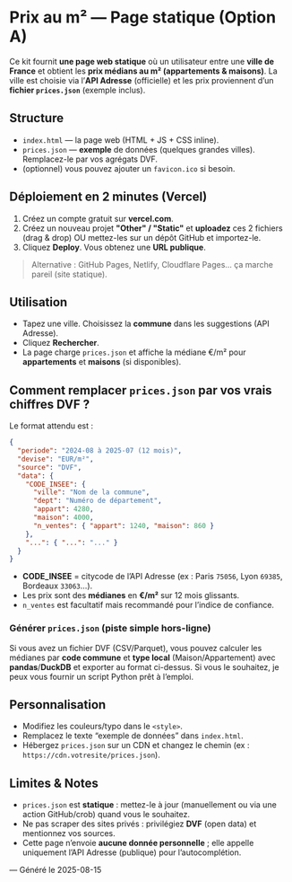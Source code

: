 # Prix au m² — Page statique (Option A)

Ce kit fournit **une page web statique** où un utilisateur entre une **ville de France** et obtient les **prix médians au m² (appartements & maisons)**.
La ville est choisie via l’**API Adresse** (officielle) et les prix proviennent d’un **fichier `prices.json`** (exemple inclus).

## Structure
- `index.html` — la page web (HTML + JS + CSS inline).
- `prices.json` — **exemple** de données (quelques grandes villes). Remplacez-le par vos agrégats DVF.
- (optionnel) vous pouvez ajouter un `favicon.ico` si besoin.

## Déploiement en 2 minutes (Vercel)
1. Créez un compte gratuit sur **vercel.com**.
2. Créez un nouveau projet **"Other" / "Static"** et **uploadez** ces 2 fichiers (drag & drop) OU mettez-les sur un dépôt GitHub et importez-le.
3. Cliquez **Deploy**. Vous obtenez une **URL publique**.

> Alternative : GitHub Pages, Netlify, Cloudflare Pages… ça marche pareil (site statique).

## Utilisation
- Tapez une ville. Choisissez la **commune** dans les suggestions (API Adresse).
- Cliquez **Rechercher**.
- La page charge `prices.json` et affiche la médiane €/m² pour **appartements** et **maisons** (si disponibles).

## Comment remplacer `prices.json` par vos vrais chiffres DVF ?
Le format attendu est :
```json
{
  "periode": "2024-08 à 2025-07 (12 mois)",
  "devise": "EUR/m²",
  "source": "DVF",
  "data": {
    "CODE_INSEE": {
      "ville": "Nom de la commune",
      "dept": "Numéro de département",
      "appart": 4280,
      "maison": 4000,
      "n_ventes": { "appart": 1240, "maison": 860 }
    },
    "...": { "...": "..." }
  }
}
```

- **CODE_INSEE** = citycode de l’API Adresse (ex : Paris `75056`, Lyon `69385`, Bordeaux `33063`…).
- Les prix sont des **médianes** en **€/m²** sur 12 mois glissants.
- `n_ventes` est facultatif mais recommandé pour l’indice de confiance.

### Générer `prices.json` (piste simple hors-ligne)
Si vous avez un fichier DVF (CSV/Parquet), vous pouvez calculer les médianes par **code commune** et **type local** (Maison/Appartement) avec **pandas**/**DuckDB** et exporter au format ci-dessus.
Si vous le souhaitez, je peux vous fournir un script Python prêt à l’emploi.

## Personnalisation
- Modifiez les couleurs/typo dans le `<style>`.
- Remplacez le texte “exemple de données” dans `index.html`.
- Hébergez `prices.json` sur un CDN et changez le chemin (ex : `https://cdn.votresite/prices.json`).

## Limites & Notes
- `prices.json` est **statique** : mettez-le à jour (manuellement ou via une action GitHub/crob) quand vous le souhaitez.
- Ne pas scraper des sites privés : privilégiez **DVF** (open data) et mentionnez vos sources.
- Cette page n’envoie **aucune donnée personnelle** ; elle appelle uniquement l’API Adresse (publique) pour l’autocomplétion.

— Généré le 2025-08-15
